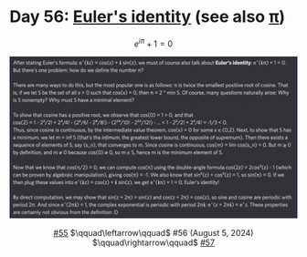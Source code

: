 # Day 56: [Euler's identity](https://en.wikipedia.org/wiki/Euler%27s_identity) (see also [π](https://en.wikipedia.org/wiki/Pi))

$$e^{i\pi}+1=0$$

<picture><img alt="Day 56" src="0056.png"></picture>

<center><a href="0055.html">#55</a> $\qquad\leftarrow\qquad$ #56 (August 5, 2024) $\qquad\rightarrow\qquad$ <a href="0057.html">#57</a></center>